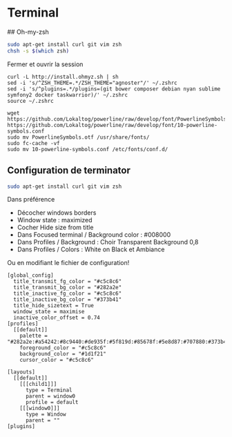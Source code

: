# Terminal

## Oh-my-zsh

```bash
sudo apt-get install curl git vim zsh
chsh -s $(which zsh)
```

Fermer et ouvrir la session

```
curl -L http://install.ohmyz.sh | sh
sed -i 's/^ZSH_THEME=.*/ZSH_THEME="agnoster"/' ~/.zshrc
sed -i 's/^plugins=.*/plugins=(git bower composer debian nyan sublime symfony2 docker taskwarrior)/' ~/.zshrc
source ~/.zshrc
 
wget https://github.com/Lokaltog/powerline/raw/develop/font/PowerlineSymbols.otf https://github.com/Lokaltog/powerline/raw/develop/font/10-powerline-symbols.conf
sudo mv PowerlineSymbols.otf /usr/share/fonts/
sudo fc-cache -vf
sudo mv 10-powerline-symbols.conf /etc/fonts/conf.d/
```

## Configuration de terminator

```bash
sudo apt-get install curl git vim zsh
```

Dans préférence
 * Décocher windows borders
 * Window state : maximized
 * Cocher Hide size from title
 * Dans Focused terminal / Background color : #008000
 * Dans Profiles / Background : Choir Transparent Background 0,8
 * Dans Profiles / Colors : White on Black et Ambiance
 
Ou en modifiant le fichier de configuration!
```
[global_config]
  title_transmit_fg_color = "#c5c8c6"
  title_transmit_bg_color = "#282a2e"
  title_inactive_fg_color = "#c5c8c6"
  title_inactive_bg_color = "#373b41"
  title_hide_sizetext = True
  window_state = maximise
  inactive_color_offset = 0.74
[profiles]
  [[default]]
    palette = "#282a2e:#a54242:#8c9440:#de935f:#5f819d:#85678f:#5e8d87:#707880:#373b41:#cc6666:#b5bd68:#f0c674:#81a2be:#b294bb:#8abeb7:#c5c8c6"
    foreground_color = "#c5c8c6"
    background_color = "#1d1f21"
    cursor_color = "#c5c8c6"
 
[layouts]
  [[default]]
    [[[child1]]]
      type = Terminal
      parent = window0
      profile = default
    [[[window0]]]
      type = Window
      parent = ""
[plugins]
```
